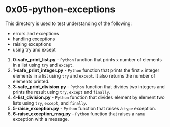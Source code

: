 # 0x05-python-exceptions
This directory is used to test understanding of the following:
- errors and exceptions
- handling exceptions
- raising exceptions
- using try and except
1. **0-safe_print_list.py** - `Python` function that prints `x` number of elements in a list using `try` and `except`.
2. **1-safe_print_integer.py** - `Python` function that prints the first `x` integer elements in a list using `try` and `except`. It also returns the number of elements printed.
3. **3-safe_print_division.py** - `Python` function that divides two integers and prints the result using `try`, `except` and `finally`.
4. **4-list_division.py** - `Python` function that divides element by element two lists using `try`, `except`, and `finally`.
5. **5-raise_exception.py** - `Python` function that raises a `type` exception.
6. **6-raise_exception_msg.py** - `Python` function that raises a `name` exception with a message.
